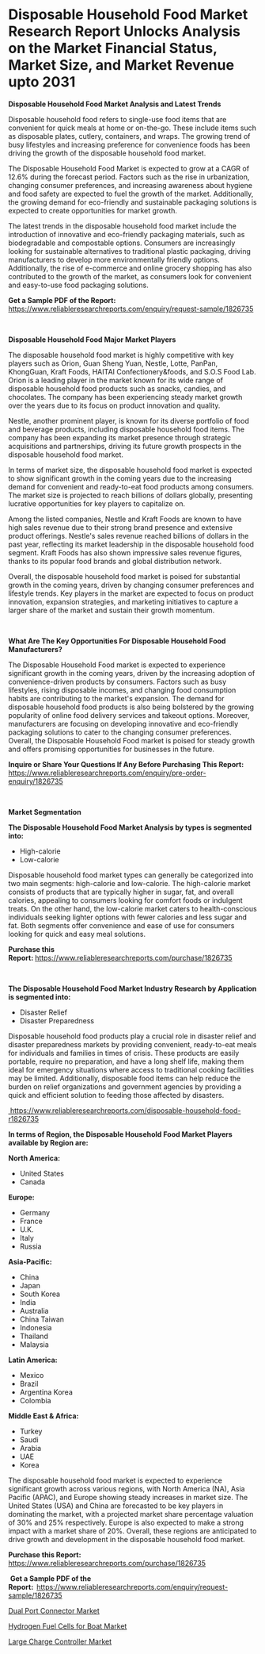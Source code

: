 <p><h1>Disposable Household Food Market Research Report Unlocks Analysis on the Market Financial Status, Market Size, and Market Revenue upto 2031</h1></p><p><strong>Disposable Household Food Market Analysis and Latest Trends</strong></p>
<p><p>Disposable household food refers to single-use food items that are convenient for quick meals at home or on-the-go. These include items such as disposable plates, cutlery, containers, and wraps. The growing trend of busy lifestyles and increasing preference for convenience foods has been driving the growth of the disposable household food market.</p><p>The Disposable Household Food Market is expected to grow at a CAGR of 12.6% during the forecast period. Factors such as the rise in urbanization, changing consumer preferences, and increasing awareness about hygiene and food safety are expected to fuel the growth of the market. Additionally, the growing demand for eco-friendly and sustainable packaging solutions is expected to create opportunities for market growth.</p><p>The latest trends in the disposable household food market include the introduction of innovative and eco-friendly packaging materials, such as biodegradable and compostable options. Consumers are increasingly looking for sustainable alternatives to traditional plastic packaging, driving manufacturers to develop more environmentally friendly options. Additionally, the rise of e-commerce and online grocery shopping has also contributed to the growth of the market, as consumers look for convenient and easy-to-use food packaging solutions.</p></p>
<p><strong>Get a Sample PDF of the Report:&nbsp;</strong> <a href="https://www.reliableresearchreports.com/enquiry/request-sample/1826735">https://www.reliableresearchreports.com/enquiry/request-sample/1826735</a></p>
<p>&nbsp;</p>
<p><strong>Disposable Household Food Major Market Players</strong></p>
<p><p>The disposable household food market is highly competitive with key players such as Orion, Guan Sheng Yuan, Nestle, Lotte, PanPan, KhongGuan, Kraft Foods, HAITAI Confectionery&foods, and S.O.S Food Lab. Orion is a leading player in the market known for its wide range of disposable household food products such as snacks, candies, and chocolates. The company has been experiencing steady market growth over the years due to its focus on product innovation and quality.</p><p>Nestle, another prominent player, is known for its diverse portfolio of food and beverage products, including disposable household food items. The company has been expanding its market presence through strategic acquisitions and partnerships, driving its future growth prospects in the disposable household food market.</p><p>In terms of market size, the disposable household food market is expected to show significant growth in the coming years due to the increasing demand for convenient and ready-to-eat food products among consumers. The market size is projected to reach billions of dollars globally, presenting lucrative opportunities for key players to capitalize on.</p><p>Among the listed companies, Nestle and Kraft Foods are known to have high sales revenue due to their strong brand presence and extensive product offerings. Nestle's sales revenue reached billions of dollars in the past year, reflecting its market leadership in the disposable household food segment. Kraft Foods has also shown impressive sales revenue figures, thanks to its popular food brands and global distribution network.</p><p>Overall, the disposable household food market is poised for substantial growth in the coming years, driven by changing consumer preferences and lifestyle trends. Key players in the market are expected to focus on product innovation, expansion strategies, and marketing initiatives to capture a larger share of the market and sustain their growth momentum.</p></p>
<p>&nbsp;</p>
<p><strong>What Are The Key Opportunities For Disposable Household Food Manufacturers?</strong></p>
<p><p>The Disposable Household Food market is expected to experience significant growth in the coming years, driven by the increasing adoption of convenience-driven products by consumers. Factors such as busy lifestyles, rising disposable incomes, and changing food consumption habits are contributing to the market's expansion. The demand for disposable household food products is also being bolstered by the growing popularity of online food delivery services and takeout options. Moreover, manufacturers are focusing on developing innovative and eco-friendly packaging solutions to cater to the changing consumer preferences. Overall, the Disposable Household Food market is poised for steady growth and offers promising opportunities for businesses in the future.</p></p>
<p><strong>Inquire or Share Your Questions If Any Before Purchasing This Report:</strong> <a href="https://www.reliableresearchreports.com/enquiry/pre-order-enquiry/1826735">https://www.reliableresearchreports.com/enquiry/pre-order-enquiry/1826735</a></p>
<p>&nbsp;</p>
<p><strong>Market Segmentation</strong></p>
<p><strong>The Disposable Household Food Market Analysis by types is segmented into:</strong></p>
<p><ul><li>High-calorie</li><li>Low-calorie</li></ul></p>
<p><p>Disposable household food market types can generally be categorized into two main segments: high-calorie and low-calorie. The high-calorie market consists of products that are typically higher in sugar, fat, and overall calories, appealing to consumers looking for comfort foods or indulgent treats. On the other hand, the low-calorie market caters to health-conscious individuals seeking lighter options with fewer calories and less sugar and fat. Both segments offer convenience and ease of use for consumers looking for quick and easy meal solutions.</p></p>
<p><strong>Purchase this Report:&nbsp;</strong><a href="https://www.reliableresearchreports.com/purchase/1826735">https://www.reliableresearchreports.com/purchase/1826735</a></p>
<p>&nbsp;</p>
<p><strong>The Disposable Household Food Market Industry Research by Application is segmented into:</strong></p>
<p><ul><li>Disaster Relief</li><li>Disaster Preparedness</li></ul></p>
<p><p>Disposable household food products play a crucial role in disaster relief and disaster preparedness markets by providing convenient, ready-to-eat meals for individuals and families in times of crisis. These products are easily portable, require no preparation, and have a long shelf life, making them ideal for emergency situations where access to traditional cooking facilities may be limited. Additionally, disposable food items can help reduce the burden on relief organizations and government agencies by providing a quick and efficient solution to feeding those affected by disasters.</p></p>
<p><a href="https://www.reliableresearchreports.com/disposable-household-food-r1826735">&nbsp;https://www.reliableresearchreports.com/disposable-household-food-r1826735</a></p>
<p><strong>In terms of Region, the Disposable Household Food Market Players available by Region are:</strong></p>
<p>
    <p> <strong> North America: </strong>
        <ul>
            <li>United States</li>
            <li>Canada</li>
        </ul>
        </p> 
    <p> <strong> Europe: </strong>
        <ul>
            <li>Germany</li>
            <li>France</li>
            <li>U.K.</li>
            <li>Italy</li>
            <li>Russia</li>
        </ul>
        </p> 
    <p> <strong> Asia-Pacific: </strong>
        <ul>
            <li>China</li>
            <li>Japan</li>
            <li>South Korea</li>
            <li>India</li>
            <li>Australia</li>
            <li>China Taiwan</li>
            <li>Indonesia</li>
            <li>Thailand</li>
            <li>Malaysia</li>
        </ul>
        </p> 
    <p> <strong> Latin America: </strong>
        <ul>
            <li>Mexico</li>
            <li>Brazil</li>
            <li>Argentina Korea</li>
            <li>Colombia</li>
        </ul>
        </p> 
    <p> <strong> Middle East & Africa: </strong>
        <ul>
            <li>Turkey</li>
            <li>Saudi</li>
            <li>Arabia</li>
            <li>UAE</li>
            <li>Korea</li>
        </ul>
    </p>
    </p>
<p><p>The disposable household food market is expected to experience significant growth across various regions, with North America (NA), Asia Pacific (APAC), and Europe showing steady increases in market size. The United States (USA) and China are forecasted to be key players in dominating the market, with a projected market share percentage valuation of 30% and 25% respectively. Europe is also expected to make a strong impact with a market share of 20%. Overall, these regions are anticipated to drive growth and development in the disposable household food market.</p></p>
<p><strong>Purchase this Report: </strong><a href="https://www.reliableresearchreports.com/purchase/1826735">https://www.reliableresearchreports.com/purchase/1826735</a></p>
<p>&nbsp;<strong>Get a Sample PDF of the Report:&nbsp;&nbsp;</strong><a href="https://www.reliableresearchreports.com/enquiry/request-sample/1826735">https://www.reliableresearchreports.com/enquiry/request-sample/1826735</a></p>
<p><strong></strong></p>
<p><p><a href="https://github.com/nicneale/Market-Research-Report-List-1/blob/main/dual-port-connector-market.md">Dual Port Connector Market</a></p><p><a href="https://medium.com/@goldapearce28ryuytr/hydrogen-fuel-cells-for-boat-market-forecast-global-market-trends-and-analysis-from-2024-to-2031-98202c6a9acb">Hydrogen Fuel Cells for Boat Market</a></p><p><a href="https://medium.com/@alanpeterson1911/global-large-charge-controller-industry-research-report-competitive-landscape-market-size-dcccf4f009b9">Large Charge Controller Market</a></p></p>